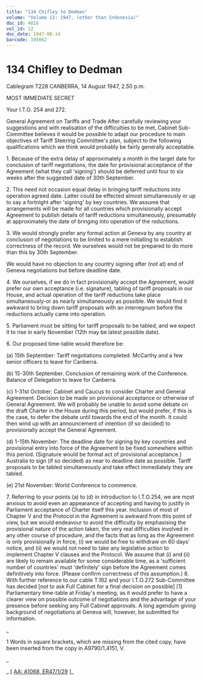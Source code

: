 ```yaml
---
title: "134 Chifley to Dedman"
volume: "Volume 12: 1947, (other than Indonesia)"
doc_id: 4816
vol_id: 12
doc_date: 1947-08-14
barcode: 195062
---
```


# 134 Chifley to Dedman

Cablegram T228 CANBERRA, 14 August 1947, 2.50 p.m.

MOST IMMEDIATE SECRET

Your I.T.O. 254 and 272.

General Agreement on Tariffs and Trade After carefully reviewing your suggestions and with realisation of the difficulties to be met, Cabinet Sub-Committee believes it would be possible to adapt our procedure to main objectives of Tariff Steering Committee's plan, subject to the following qualifications which we think would probably be fairly generally acceptable.

1\. Because of the extra delay of approximately a month in the target date for conclusion of tariff negotiations, the date for provisional acceptance of the Agreement (what they call 'signing') should be deferred until four to six weeks after the suggested date of 30th September.

2\. This need not occasion equal delay in bringing tariff reductions into operation agreed date. Latter could be effected almost simultaneously or up to say a fortnight after 'signing' by key countries. We assume that arrangements will be made for all countries which provisionally accept Agreement to publish details of tariff reductions simultaneously, presumably at approximately the date of bringing into operation of the reductions.

3\. We would strongly prefer any formal action at Geneva by any country at conclusion of negotiations to be limited to a mere initialling to establish correctness of the record. We ourselves would not be prepared to do more than this by 30th September.

We would have no objection to any country signing after (not at) end of Geneva negotiations but before deadline date.

4\. We ourselves, if we do in fact provisionally accept the Agreement, would prefer our own acceptance (i.e. signature), tabling of tariff proposals in our House, and actual operation of the tariff reductions take place simultaneously-or as nearly simultaneously as possible. We would find it awkward to bring down tariff proposals with an interregnum before the reductions actually came into operation.

5\. Parliament must be sitting for tariff proposals to be tabled, and we expect it to rise in early November (12th may be latest possible date).

6\. Our proposed time-table would therefore be:

(a) 15th September: Tariff negotiations completed. McCarthy and a few senior officers to leave for Canberra.

(b) 15-30th September. Conclusion of remaining work of the Conference. Balance of Delegation to leave for Canberra.

(c) 1-31st October: Cabinet and Caucus to consider Charter and General Agreement. Decision to be made on provisional acceptance or otherwise of General Agreement. We will probably be unable to avoid some debate on the draft Charter in the House during this period, but would prefer, if this is the case, to defer the debate until towards the end of the month. It could then wind up with an announcement of intention (if so decided) to provisionally accept the General Agreement.

(d) 1-15th November: The deadline date for signing by key countries and provisional entry into force of the Agreement to be fixed somewhere within this period. (Signature would be formal act of provisional acceptance.) Australia to sign (if so decided) as near to deadline date as possible. Tariff proposals to be tabled simultaneously and take effect immediately they are tabled.

(e) 21st November: World Conference to commence.

7\. Referring to your points (a) to (d) in introduction to I.T.O.254, we are most anxious to avoid even an appearance of accepting and having to justify in Parliament acceptance of Charter itself this year. Inclusion of most of Chapter V and the Protocol in the Agreement is awkward from this point of view, but we would endeavour to avoid the difficulty by emphasising the provisional nature of the action taken, the very real difficulties involved in any other course of procedure, and the facts that as long as the Agreement is only provisionally in force, (i) we would be free to withdraw on 60 days' notice, and (ii) we would not need to take any legislative action to implement Chapter V clauses and the Protocol. We assume that (i) and (ii) are likely to remain available for some considerable time, as a 'sufficient number of countries' must 'definitely' sign before the Agreement comes definitively into force. (Please confirm correctness of this assumption.) 8. With further reference to our cable T.162 and your I.T.O.272 Sub-Committee has decided [not to ask Full Cabinet for a final decision on possible] [1] Parliamentary time-table at Friday's meeting, as it would prefer to have a clearer view on possible outcome of negotiations and the advantage of your presence before seeking any Full Cabinet approvals. A long agendum giving background of negotiations at Geneva will, however, be submitted for information.

_

1 Words in square brackets, which are missing from the cited copy, have been inserted from the copy in A9790/1,4151, V.

_

_ [ [AA: A1068, ER47/1/29](http://www.naa.gov.au/cgi-bin/Search?O=I&Number=195062) ]_
